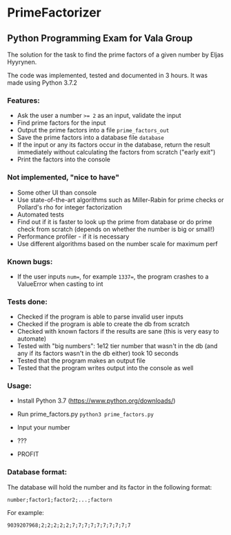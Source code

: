 # PrimeFactorizer
## Python Programming Exam for Vala Group

The solution for the task to find the prime factors of a given number by Eljas Hyyrynen.

The code was implemented, tested and documented in 3 hours. It was made using Python 3.7.2

### Features:
- Ask the user a number `>= 2` as an input, validate the input
- Find prime factors for the input
- Output the prime factors into a file `prime_factors_out`
- Save the prime factors into a database file `database`
- If the input or any its factors occur in the database, return the result immediately without calculating the factors from scratch ("early exit")
- Print the factors into the console

### Not implemented, "nice to have"
- Some other UI than console
- Use state-of-the-art algorithms such as Miller-Rabin for prime checks or Pollard's rho for integer factorization
- Automated tests
- Find out if it is faster to look up the prime from database or do prime check from scratch (depends on whether the number is big or small!)
- Performance profiler - if it is necessary
- Use different algorithms based on the number scale for maximum perf

### Known bugs:
- If the user inputs `num=`, for example `1337=`, the program crashes to a ValueError when casting to int

### Tests done:
- Checked if the program is able to parse invalid user inputs
- Checked if the program is able to create the db from scratch
- Checked with known factors if the results are sane (this is very easy to automate)
- Tested with "big numbers": 1e12 tier number that wasn't in the db (and any if its factors wasn't in the db either) took 10 seconds
- Tested that the program makes an output file
- Tested that the program writes output into the console as well

### Usage:
- Install Python 3.7
(https://www.python.org/downloads/)

- Run prime_factors.py
`python3 prime_factors.py`

- Input your number
- ???
- PROFIT

### Database format:

The database will hold the number and its factor in the following format:

`number;factor1;factor2;...;factorn`

For example:

`9039207968;2;2;2;2;2;7;7;7;7;7;7;7;7;7;7`

